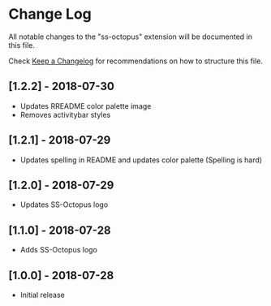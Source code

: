 # Change Log

All notable changes to the "ss-octopus" extension will be documented in this file.

Check [Keep a Changelog](http://keepachangelog.com/) for recommendations on how to structure this file.

## [1.2.2] - 2018-07-30

- Updates RREADME color palette image
- Removes activitybar styles

## [1.2.1] - 2018-07-29

- Updates spelling in README and updates color palette (Spelling is hard)

## [1.2.0] - 2018-07-29

- Updates SS-Octopus logo

## [1.1.0] - 2018-07-28

- Adds SS-Octopus logo

## [1.0.0] - 2018-07-28

- Initial release

